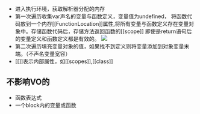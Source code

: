 - 进入执行环境，获取解析器分配的内存
- 第一次遍历收集var声名的变量与函数定义，变量值为undefined，
将函数代码放到一个内存[[FunctionLocation]]属性,将所有变量与函数定义存在变量对象中。存储函数代码后，存储方法返回函数的[[scope]]
即使是return语句后的变量定义和函数定义都是有效的。
![](https://ws1.sinaimg.cn/large/006tNc79gy1fn9ldtmnlpj30hh0ajacz.jpg)
- 第二次遍历填充变量对象的值，如果找不到定义则将变量添加到对象变量末端。（不声名变量宽容）
- [[]]表示内部属性，如[[scopes]],[[class]]
## 不影响VO的
- 函数表达式
- 一个block内的变量或函数